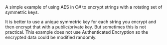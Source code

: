 A simple example of using AES in C# to encrypt strings with a rotating set of symmetric keys.

It is better to use a unique symmetric key for each string you encrypt and then encrypt that with a public/private key. But sometimes this is not practical.
This example does not use Authenticated Encryption so the encrypted data could be modified randomly.